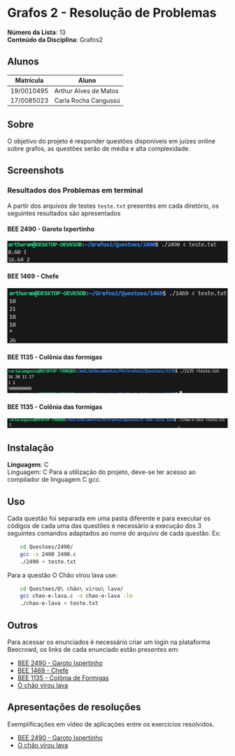 # Grafos 2 - Resolução de Problemas

**Número da Lista**: 13 <br>
**Conteúdo da Disciplina**: Grafos2<br>

## Alunos
|Matrícula | Aluno |
| -- | -- |
| 19/0010495  |  Arthur Alves de Matos |
| 17/0085023  |  Carla Rocha Cangussú |

## Sobre
O objetivo do projeto é responder questões disponíveis em juízes online sobre grafos, as questões serão de média e alta complexidade.

## Screenshots
### Resultados dos Problemas em terminal
A partir dos arquivos de testes `teste.txt` presentes em cada diretório, os seguintes resultados são apresentados

#### BEE 2490 - Garoto Ixpertinho

![2490](/screenshots/Ixpertinho.png)

#### BEE 1469 - Chefe

![1469](/screenshots/chefe.png)

#### BEE 1135 - Colônia das formigas
![1135](/screenshots/formigas.png)

#### BEE 1135 - Colônia das formigas
![O chão virou lava](/screenshots/chao-e-lava.png)

## Instalação 
**Linguagem**: C<br>
Linguagem: C
Para a utilização do projeto, deve-se ter acesso ao compilador de linguagem C gcc.

## Uso 
Cada questão foi separada em uma pasta diferente e para executar os códigos de cada uma das questões é necessário a execução dos 3 seguintes comandos adaptados ao nome do arquivo de cada questão. Ex:

```sh
    cd Questoes/2490/
    gcc -o 2490 2490.c
    ./2490 < teste.txt
```

Para a questão O Chão virou lava use:
```sh
    cd Questoes/O\ chão\ virou\ lava/
    gcc chao-e-lava.c -o chao-e-lava -lm
    ./chao-e-lava < teste.txt
```
## Outros
Para acessar os enunciados é necessário criar um login na plataforma Beecrowd, os links de cada enunciado estão presentes em:

- [BEE 2490 - Garoto Ixpertinho](https://judge.beecrowd.com/pt/problems/view/2490)
- [BEE 1469 - Chefe](https://judge.beecrowd.com/pt/problems/view/1469)
- [BEE 1135 - Colônia de Formigas](https://judge.beecrowd.com/pt/problems/view/1135)
- [O chão virou lava](./Questoes/O%20chão%20virou%20lava/o_chao_e_lava.pdf)

## Apresentações de resoluções
Exemplificações em vídeo de aplicações entre os exercicios resolvidos.

- [BEE 2490 - Garoto Ixpertinho](https://drive.google.com/file/d/1shyE1Sj0rMwNcEK6N0QU6Q34aWJ9IkJN/view)
- [O chão virou lava](https://unbbr.sharepoint.com/sites/Contaprivada/_layouts/15/stream.aspx?id=%2Fsites%2FContaprivada%2FDocumentos%20Compartilhados%2FGeneral%2FRecordings%2FReuni%C3%A3o%20em%20%5FGeneral%5F%2D20240716%5F003606%2DGrava%C3%A7%C3%A3o%20de%20Reuni%C3%A3o%2Emp4&referrer=StreamWebApp%2EWeb&referrerScenario=AddressBarCopied%2Eview%2E7975eeed%2D5fcd%2D4c78%2Da0f3%2D90ad07f968b2)
